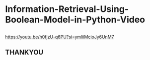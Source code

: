 # Information-Retrieval-Using-Boolean-Model-in-Python-Video

## 
https://youtu.be/h0fjzU-q6PU?si=ymliiMcioJy6UnM7

## THANKYOU
